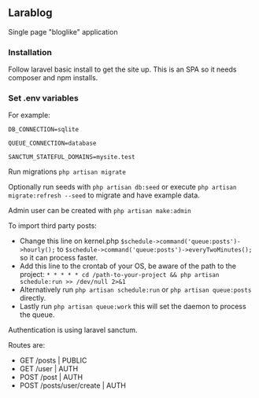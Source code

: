 ## Larablog

Single page "bloglike" application

### Installation

Follow laravel basic install to get the site up. This is an SPA so it needs composer and npm installs.

### Set .env variables

For example:

```
DB_CONNECTION=sqlite

QUEUE_CONNECTION=database

SANCTUM_STATEFUL_DOMAINS=mysite.test
```

Run migrations ```php artisan migrate```

Optionally run seeds with ```php artisan db:seed``` or execute ```php artisan migrate:refresh --seed``` to migrate and have example data.

Admin user can be created with ```php artisan make:admin```

To import third party posts:

- Change this line on kernel.php  ```$schedule->command('queue:posts')->hourly();``` to 
```$schedule->command('queue:posts')->everyTwoMinutes();``` so it can process faster.
- Add this line to the crontab of your OS, be aware of the path to the project:
    ```* * * * * cd /path-to-your-project && php artisan schedule:run >> /dev/null 2>&1```
- Alternatively run ```php artisan schedule:run``` or ```php artisan queue:posts``` directly.
- Lastly run ```php artisan queue:work``` this will set the daemon to process the queue.

Authentication is using laravel sanctum.

Routes are:
- GET /posts | PUBLIC
- GET /user | AUTH
- POST /post | AUTH
- POST /posts/user/create | AUTH
